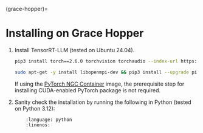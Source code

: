 (grace-hopper)=

# Installing on Grace Hopper

1. Install TensorRT-LLM (tested on Ubuntu 24.04).

    ```bash
    pip3 install torch==2.6.0 torchvision torchaudio --index-url https://download.pytorch.org/whl/cu126

    sudo apt-get -y install libopenmpi-dev && pip3 install --upgrade pip setuptools && pip3 install tensorrt_llm --extra-index-url https://pypi.nvidia.com
    ```

    If using the [PyTorch NGC Container](https://catalog.ngc.nvidia.com/orgs/nvidia/containers/pytorch) image, the prerequisite step for installing CUDA-enabled PyTorch package is not required.

2. Sanity check the installation by running the following in Python (tested on Python 3.12):

    ```{literalinclude} ../../../examples/llm-api/quickstart_example.py
        :language: python
        :linenos:
    ```
